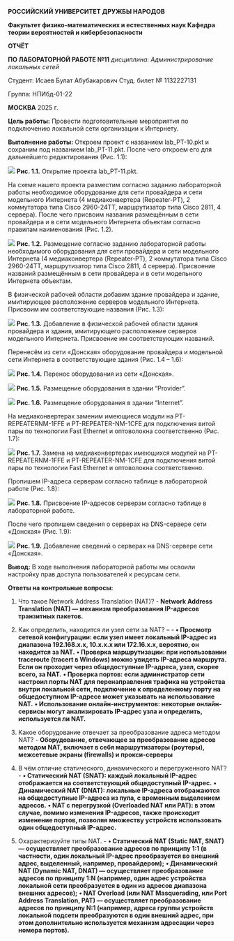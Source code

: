 ﻿**РОССИЙСКИЙ УНИВЕРСИТЕТ ДРУЖБЫ НАРОДОВ** 

**Факультет физико-математических и естественных наук Кафедра теории вероятностей и кибербезопасности** 

**ОТЧЁТ** 

**ПО ЛАБОРАТОРНОЙ РАБОТЕ №11** 
*дисциплина: Администрирование локальных сетей* 

Студент: Исаев Булат Абубакарович Студ. билет № 1132227131 

Группа: НПИбд-01-22

**МОСКВА** 2025 г.

**Цель работы:** 
Провести подготовительные мероприятия по подключению локальной сети организации к Интернету.


**Выполнение работы:** 
Откроем проект с названием lab_PT-10.pkt и сохраним под названием lab_PT-11.pkt. После чего откроем его для дальнейшего редактирования (Рис. 1.1):


![](Images/1.png)
**Рис. 1.1.** Открытие проекта lab_PT-11.pkt.


На схеме нашего проекта разместим согласно заданию лабораторной работы необходимое оборудование для сети провайдера и сети модельного Интернета (4 медиаконвертера (Repeater-PT), 2 коммутатора типа Cisco 2960-24TT, маршрутизатор типа Cisco 2811, 4 сервера). После чего присвоим названия размещённым в сети провайдера и в сети модельного Интернета объектам согласно правилам наименования (Рис. 1.2).


![](Images/2.png)
**Рис. 1.2.** Размещение согласно заданию лабораторной работы необходимого оборудования для сети провайдера и сети модельного Интернета (4 медиаконвертера (Repeater-PT), 2 коммутатора типа Cisco 2960-24TT, маршрутизатор типа Cisco 2811, 4 сервера). Присвоение названий размещённым в сети провайдера и в сети модельного Интернета объектам.


В физической рабочей области добавим здание провайдера и здание, имитирующее расположение серверов модельного Интернета. Присвоим им соответствующие названия (Рис. 1.3):


![](Images/3.png)
**Рис. 1.3.** Добавление в физической рабочей области здания провайдера и здания, имитирующего расположение серверов модельного Интернета. Присвоение им соответствующих названий.


Перенесём из сети «Донская» оборудование провайдера и модельной сети Интернета в соответствующие здания (Рис. 1.4 – 1.6):


![](Images/4.png)
**Рис. 1.4.** Перенос оборудования из сети «Донская».


![](Images/5.png)
**Рис. 1.5.** Размещение оборудования в здании “Provider”.


![](Images/6.png)
**Рис. 1.6.** Размещение оборудования в здании “Internet”. 


На медиаконвертерах заменим имеющиеся модули на PT-REPEATERNM-1FFE и PT-REPEATER-NM-1CFE для подключения витой пары по технологии Fast Ethernet и оптоволокна соответственно (Рис. 1.7): 


![](Images/7.png)
**Рис. 1.7.** Замена на медиаконвертерах имеющихся модулей на PT-REPEATERNM-1FFE и PT-REPEATER-NM-1CFE для подключения витой пары по технологии Fast Ethernet и оптоволокна соответственно.


Пропишем IP-адреса серверам согласно таблице в лабораторной работе (Рис. 1.8): 


![](Images/8.png)
**Рис. 1.8.** Присвоение IP-адресов серверам согласно таблице в лабораторной работе.


После чего пропишем сведения о серверах на DNS-сервере сети «Донская» (Рис. 1.9): 


![](Images/9.png)
**Рис. 1.9.** Добавление сведений о серверах на DNS-сервере сети «Донская». 


**Вывод:** 
В ходе выполнения лабораторной работы мы освоили настройку прав доступа пользователей к ресурсам сети.


**Ответы на контрольные вопросы:** 

1. Что такое Network Address Translation (NAT)?  - **Network Address Translation (NAT) — механизм преобразования IP-адресов транзитных пакетов.**

2. Как определить, находится ли узел сети за NAT? –  - **•	Просмотр сетевой конфигурации: если узел имеет локальный IP-адрес из диапазона 192.168.x.x, 10.x.x.x или 172.16.x.x, вероятно, он находится за NAT.**
**•	Проверка маршрутизации: при использовании traceroute (tracert в Windows) можно увидеть IP-адреса маршрута. Если он проходит через общедоступные IP-адреса, узел, скорее всего, за NAT.**
**•	Проверка портов: если администратор сети настроил порты NAT для перенаправления трафика на устройства внутри локальной сети, подключение к определенному порту на общедоступном IP-адресе может указывать на использование NAT.**
**•	Использование онлайн-инструментов: некоторые онлайн-сервисы могут анализировать IP-адрес узла и определить, используется ли NAT.**

3. Какое оборудование отвечает за преобразование адреса методом NAT?  - **Оборудование, отвечающее за преобразование адресов методом NAT, включает в себя маршрутизаторы (роутеры), межсетевые экраны (firewalls) и прокси-серверы**

4. В чём отличие статического, динамического и перегруженного NAT?  - **•	Статический NAT (SNAT): каждый локальный IP-адрес отображается на соответствующий общедоступный IP-адрес.**
**•	Динамический NAT (DNAT): локальные IP-адреса отображаются на общедоступные IP-адреса из пула, с временным выделением адресов.**
**•	NAT с перегрузкой (Overloaded NAT или PAT): в этом случае, помимо изменения IP-адресов, также происходит изменение портов, позволяя множеству устройств использовать один общедоступный IP-адрес.**

5. Охарактеризуйте типы NAT. - **•	Cтатический NAT (Static NAT, SNAT) — осуществляет преобразование адресов по принципу 1:1 (в частности, один локальный IP-адрес преобразуется во внешний адрес, выделенный, например, провайдером);**
**•	Динамический NAT (Dynamic NAT, DNAT) — осуществляет преобразование адресов по принципу 1:N (например, один адрес устройства локальной сети преобразуется в один из адресов диапазона внешних адресов);**
**•	NAT Overload (или NAT Masquerading, или Port Address Translation, PAT) — осуществляет преобразование адресов по принципу N:1 (например, адреса группы устройств локальной подсети преобразуются в один внешний адрес, при этом дополнительно используется механизм адресации через номера портов).**
